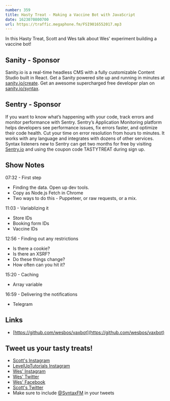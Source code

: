 ```yaml
---
number: 359
title: Hasty Treat - Making a Vaccine Bot with JavaScript
date: 1623070800700
url: https://traffic.megaphone.fm/FSI9016552017.mp3
---
```


In this Hasty Treat, Scott and Wes talk about Wes' experiment building a vaccine bot!

## Sanity - Sponsor
Sanity.io is a real-time headless CMS with a fully customizable Content Studio built in React. Get a Sanity powered site up and running in minutes at [sanity.io/create](https://www.sanity.io/create). Get an awesome supercharged free developer plan on [sanity.io/syntax](https://www.sanity.io/syntax).

## Sentry - Sponsor
If you want to know what’s happening with your code, track errors and monitor performance with Sentry. Sentry’s Application Monitoring platform helps developers see performance issues, fix errors faster, and optimize their code health. Cut your time on error resolution from hours to minutes. It works with any language and integrates with dozens of other services. Syntax listeners new to Sentry can get two months for  free by visiting [Sentry.io](https://sentry.io) and using the coupon code TASTYTREAT during sign up.

## Show Notes
07:32 - First step
* Finding the data. Open up dev tools.
* Copy as Node.js Fetch in Chrome
* Two ways to do this - Puppeteer, or raw requests, or a mix.

11:03 - Variablizing it 
* Store IDs
* Booking form IDs
* Vaccine IDs

12:56 - Finding out any restrictions
* Is there a cookie?
* Is there an XSRF?
* Do these things change?
* How often can you hit it?

15:20 - Caching
* Array variable

16:59 - Delivering the notifications
* Telegram

## Links
* [https://github.com/wesbos/vaxbot](https://github.com/wesbos/vaxbot)

## Tweet us your tasty treats!
* [Scott's Instagram](https://www.instagram.com/stolinski/)
* [LevelUpTutorials Instagram](https://www.instagram.com/LevelUpTutorials/)
* [Wes' Instagram](https://www.instagram.com/wesbos/)
* [Wes' Twitter](https://twitter.com/wesbos)
* [Wes' Facebook](https://www.facebook.com/wesbos.developer)
* [Scott's Twitter](https://twitter.com/stolinski)
* Make sure to include [@SyntaxFM](https://twitter.com/SyntaxFM) in your tweets